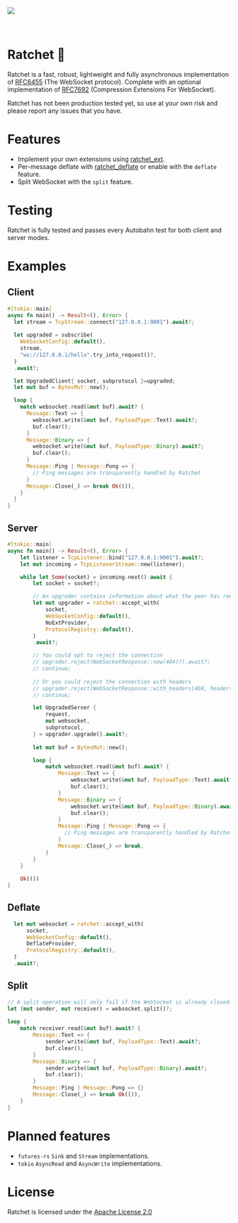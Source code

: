<a href="https://www.swimos.org"><img src="https://docs.swimos.org/readme/marlin-blue.svg" align="left"></a>
<br><br><br>

# Ratchet 🚧
Ratchet is a fast, robust, lightweight and fully asynchronous implementation of [RFC6455](https://datatracker.ietf.org/doc/html/rfc6455) (The WebSocket protocol). Complete with an optional implementation of [RFC7692](https://datatracker.ietf.org/doc/html/rfc7692) (Compression Extensions For WebSocket).

Ratchet has not been production tested yet, so use at your own risk and please report any issues that you have.

# Features
- Implement your own extensions using [ratchet_ext](/ratchet_ext).
- Per-message deflate with [ratchet_deflate](/ratchet_deflate) or enable with the `deflate`
  feature.
- Split WebSocket with the `split` feature.

# Testing
Ratchet is fully tested and passes every Autobahn test for both client and server modes.

# Examples
## Client
```rust
#[tokio::main]
async fn main() -> Result<(), Error> {
  let stream = TcpStream::connect("127.0.0.1:9001").await?;
  
  let upgraded = subscribe(
    WebSocketConfig::default(),
    stream,
    "ws://127.0.0.1/hello".try_into_request()?,
  )
  .await?;

  let UpgradedClient{ socket, subprotocol }=upgraded;
  let mut buf = BytesMut::new();

  loop {
    match websocket.read(&mut buf).await? {
      Message::Text => {
        websocket.write(&mut buf, PayloadType::Text).await?;
        buf.clear();
      }
      Message::Binary => {
        websocket.write(&mut buf, PayloadType::Binary).await?;
        buf.clear();
      }
      Message::Ping | Message::Pong => {
        // Ping messages are transparently handled by Ratchet
      }
      Message::Close(_) => break Ok(()),
    }
  }
}
```

## Server
```rust
#[tokio::main]
async fn main() -> Result<(), Error> {
    let listener = TcpListener::bind("127.0.0.1:9001").await?;
    let mut incoming = TcpListenerStream::new(listener);

    while let Some(socket) = incoming.next().await {
        let socket = socket?;

        // An upgrader contains information about what the peer has requested.
        let mut upgrader = ratchet::accept_with(
            socket,
            WebSocketConfig::default(),
            NoExtProvider,
            ProtocolRegistry::default(),
        )
        .await?;

        // You could opt to reject the connection
        // upgrader.reject(WebSocketResponse::new(404)?).await?;
        // continue;
      
        // Or you could reject the connection with headers
        // upgrader.reject(WebSocketResponse::with_headers(404, headers)?).await;
        // continue;

        let UpgradedServer {
            request,
            mut websocket,
            subprotocol,
        } = upgrader.upgrade().await?;
        
        let mut buf = BytesMut::new();

        loop {
            match websocket.read(&mut buf).await? {
                Message::Text => {
                    websocket.write(&mut buf, PayloadType::Text).await?;
                    buf.clear();
                }
                Message::Binary => {
                    websocket.write(&mut buf, PayloadType::Binary).await?;
                    buf.clear();
                }
                Message::Ping | Message::Pong => {
                  // Ping messages are transparently handled by Ratchet
                }
                Message::Close(_) => break,
            }
        }
    }
    
    Ok(())
}
```
## Deflate
```rust
  let mut websocket = ratchet::accept_with(
      socket,
      WebSocketConfig::default(),
      DeflateProvider,
      ProtocolRegistry::default(),
  )
  .await?;
```

## Split
```rust
// A split operation will only fail if the WebSocket is already closed.
let (mut sender, mut receiver) = websocket.split()?;
    
loop {
    match receiver.read(&mut buf).await? {
        Message::Text => {
            sender.write(&mut buf, PayloadType::Text).await?;
            buf.clear();
        }
        Message::Binary => {
            sender.write(&mut buf, PayloadType::Binary).await?;
            buf.clear();
        }
        Message::Ping | Message::Pong => {}
        Message::Close(_) => break Ok(()),
    }
}
```
# Planned features
- `futures-rs` `Sink` and `Stream` implementations.
- `tokio` `AsyncRead` and `AsyncWrite` implementations.

# License
Ratchet is licensed under the [Apache License 2.0](LICENSE)
